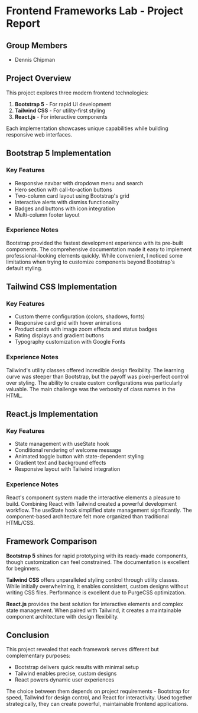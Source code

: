 # Frontend Frameworks Lab - Project Report

## Group Members
- Dennis Chipman

## Project Overview
This project explores three modern frontend technologies:
1. **Bootstrap 5** - For rapid UI development
2. **Tailwind CSS** - For utility-first styling
3. **React.js** - For interactive components

Each implementation showcases unique capabilities while building responsive web interfaces.

## Bootstrap 5 Implementation

### Key Features
- Responsive navbar with dropdown menu and search
- Hero section with call-to-action buttons
- Two-column card layout using Bootstrap's grid
- Interactive alerts with dismiss functionality
- Badges and buttons with icon integration
- Multi-column footer layout

### Experience Notes
Bootstrap provided the fastest development experience with its pre-built components. The comprehensive documentation made it easy to implement professional-looking elements quickly. While convenient, I noticed some limitations when trying to customize components beyond Bootstrap's default styling.

## Tailwind CSS Implementation

### Key Features
- Custom theme configuration (colors, shadows, fonts)
- Responsive card grid with hover animations
- Product cards with image zoom effects and status badges
- Rating displays and gradient buttons
- Typography customization with Google Fonts

### Experience Notes
Tailwind's utility classes offered incredible design flexibility. The learning curve was steeper than Bootstrap, but the payoff was pixel-perfect control over styling. The ability to create custom configurations was particularly valuable. The main challenge was the verbosity of class names in the HTML.

## React.js Implementation

### Key Features
- State management with useState hook
- Conditional rendering of welcome message
- Animated toggle button with state-dependent styling
- Gradient text and background effects
- Responsive layout with Tailwind integration

### Experience Notes
React's component system made the interactive elements a pleasure to build. Combining React with Tailwind created a powerful development workflow. The useState hook simplified state management significantly. The component-based architecture felt more organized than traditional HTML/CSS.

## Framework Comparison

**Bootstrap 5** shines for rapid prototyping with its ready-made components, though customization can feel constrained. The documentation is excellent for beginners.

**Tailwind CSS** offers unparalleled styling control through utility classes. While initially overwhelming, it enables consistent, custom designs without writing CSS files. Performance is excellent due to PurgeCSS optimization.

**React.js** provides the best solution for interactive elements and complex state management. When paired with Tailwind, it creates a maintainable component architecture with design flexibility.

## Conclusion

This project revealed that each framework serves different but complementary purposes:
- Bootstrap delivers quick results with minimal setup
- Tailwind enables precise, custom designs
- React powers dynamic user experiences

The choice between them depends on project requirements - Bootstrap for speed, Tailwind for design control, and React for interactivity. Used together strategically, they can create powerful, maintainable frontend applications.